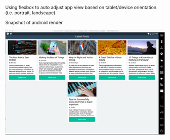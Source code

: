 Using flexbox to auto adjust app view based on tablet/device orientation (i.e. portrait, landscape)

Snapshot of android render

![Alt text](tabletflex.png?raw=true "snapshot of ios and android views")
